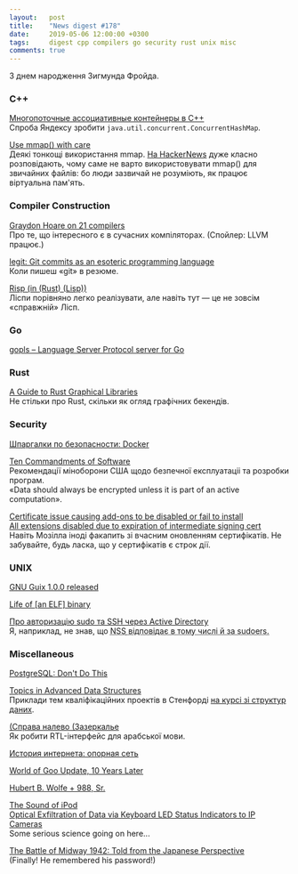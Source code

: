 ```yaml
---
layout:   post
title:    "News digest #178"
date:     2019-05-06 12:00:00 +0300
tags:     digest cpp compilers go security rust unix misc
comments: true
---
```


З днем народження Зигмунда Фройда.

### C++

[Многопоточные ассоциативные контейнеры в C++](https://habr.com/ru/company/yandex/blog/449976/)<br/>
Спроба Яндексу зробити `java.util.concurrent.ConcurrentHashMap`.

[Use mmap() with care](https://www.sublimetext.com/blog/articles/use-mmap-with-care)<br/>
Деякі тонкощі використання mmap. [На HackerNews](https://news.ycombinator.com/item?id=19805675) дуже класно розповідають, чому саме не варто використовувати mmap() для звичайних файлів: бо люди зазвичай не розуміють, як працює віртуальна пам'ять.

### Compiler Construction

[Graydon Hoare on 21 compilers](http://venge.net/graydon/talks/CompilerTalk-2019.pdf)<br/>
Про те, що інтересного є в сучасних компіляторах. (Спойлер: LLVM працює.)

[legit: Git commits as an esoteric programming language](https://morr.cc/legit/)<br/>
Коли пишеш «git» в резюме.

[Risp (in (Rust) (Lisp))](https://m.stopa.io/risp-lisp-in-rust-90a0dad5b116)<br/>
Ліспи порівняно легко реалізувати, але навіть тут — це не зовсім «справжній» Лісп.

### Go

[gopls – Language Server Protocol server for Go](https://github.com/golang/go/wiki/gopls)

### Rust

[A Guide to Rust Graphical Libraries](https://wiki.alopex.li/AGuideToRustGraphicsLibraries2019)<br/>
Не стільки про Rust, скільки як огляд графічних бекендів.

### Security

[Шпаргалки по безопасности: Docker](https://habr.com/ru/company/acribia/blog/448704/)

[Ten Commandments of Software](https://media.defense.gov/2018/Apr/22/2001906836/-1/-1/0/DEFENSEINNOVATIONBOARD_TEN_COMMANDMENTS_OF_SOFTWARE_2018.04.20.PDF0)<br/>
Рекомендації міноборони США щодо безпечної експлуатаціі та розробки програм.<br/>
«Data should always be encrypted unless it is part of an active computation».

[Certificate issue causing add-ons to be disabled or fail to install](https://discourse.mozilla.org/t/certificate-issue-causing-add-ons-to-be-disabled-or-fail-to-install/39047)<br/>
[All extensions disabled due to expiration of intermediate signing cert](https://bugzilla.mozilla.org/show_bug.cgi?id=1548973)<br/>
Навіть Мозілла іноді факапить зі вчасним оновленням сертифікатів. Не забувайте, будь ласка, що у сертифікатів є строк дії.

### UNIX

[GNU Guix 1.0.0 released](https://www.gnu.org/software/guix/blog/2019/gnu-guix-1.0.0-released/)

[Life of [an ELF] binary](https://kishuagarwal.github.io/life-of-a-binary.html)

[Про авторизацію sudo та SSH через Active Directory](https://habr.com/ru/post/449702/)<br/>
Я, наприклад, не знав, що <abbr title="Name Service Switch">NSS<abbr> відповідає в тому числі й за sudoers.

### Miscellaneous

[PostgreSQL: Don't Do This](https://wiki.postgresql.org/wiki/Don%27t_Do_This)

[Topics in Advanced Data Structures](http://web.stanford.edu/class/cs166/handouts/100%20Suggested%20Final%20Project%20Topics.pdf)<br/>
Приклади тем кваліфікаційних проектів в Стенфорді [на курсі зі структур даних](https://web.stanford.edu/class/cs166/).

[(Справа налево (Зазеркалье](https://habr.com/ru/post/450000/)<br/>
Як робити RTL-інтерфейс для арабської мови.

[История интернета: опорная сеть](https://habr.com/ru/post/450168/)

[World of Goo Update, 10 Years Later](https://tomorrowcorporation.com/posts/world-of-goo-update-10-years-later)

[Hubert B. Wolfe + 988, Sr.](https://en.wikipedia.org/wiki/Hubert_Blaine_Wolfeschlegelsteinhausenbergerdorff_Sr.)

[The Sound of iPod](http://www.ipodlinux.org/stories/piezo/)<br/>
[Optical Exfiltration of Data via Keyboard LED
Status Indicators to IP Cameras](http://staff.ustc.edu.cn/~zhangwm/Paper/2018_10.pdf)<br/>
Some serious science going on here...

[The Battle of Midway 1942: Told from the Japanese Perspective](https://www.youtube.com/watch?v=Bd8_vO5zrjo)<br/>
(Finally! He remembered his password!)
